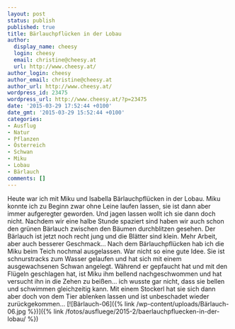 ```yaml
---
layout: post
status: publish
published: true
title: Bärlauchpflücken in der Lobau
author:
  display_name: cheesy
  login: cheesy
  email: christine@cheesy.at
  url: http://www.cheesy.at/
author_login: cheesy
author_email: christine@cheesy.at
author_url: http://www.cheesy.at/
wordpress_id: 23475
wordpress_url: http://www.cheesy.at/?p=23475
date: '2015-03-29 17:52:44 +0100'
date_gmt: '2015-03-29 15:52:44 +0100'
categories:
- Ausflug
- Natur
- Pflanzen
- Österreich
- Schwan
- Miku
- Lobau
- Bärlauch
comments: []
---
```

Heute war ich mit Miku und Isabella Bärlauchpflücken in der Lobau. Miku konnte ich zu Beginn zwar ohne Leine laufen lassen, sie ist dann aber immer aufgeregter geworden. Und jagen lassen wollt ich sie dann doch nicht. Nachdem wir eine halbe Stunde spaziert sind haben wir auch schon den grünen Bärlauch zwischen den Bäumen durchblitzen gesehen. Der Bärlauch ist jetzt noch recht jung und die Blätter sind klein. Mehr Arbeit, aber auch besserer Geschmack...
Nach dem Bärlauchpflücken hab ich die Miku beim Teich nochmal ausgelassen. War nicht so eine gute Idee. Sie ist schnurstracks zum Wasser gelaufen und hat sich mit einem ausgewachsenen Schwan angelegt. Während er gepfaucht hat und mit den Flügeln geschlagen hat, ist Miku ihm bellend nachgeschwommen und hat versucht ihn in die Zehen zu beißen... ich wusste gar nicht, dass sie bellen und schwimmen gleichzeitig kann. Mit einem Stockerl hat sie sich dann aber doch von dem Tier ablenken lassen und ist unbeschadet wieder zurückgekommen...
[![Bärlauch-06]({% link /wp-content/uploads/Bärlauch-06.jpg %})]({% link /fotos/ausfluege/2015-2/baerlauchpfluecken-in-der-lobau/ %})
